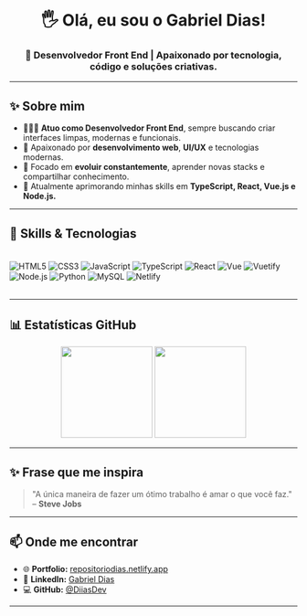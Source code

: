 <h1 align="center">🖐️ Olá, eu sou o Gabriel Dias!</h1>
<h3 align="center">🚀 Desenvolvedor Front End | Apaixonado por tecnologia, código e soluções criativas.</h3>

---

## ✨ Sobre mim

- 👨🏼‍💻 **Atuo como Desenvolvedor Front End**, sempre buscando criar interfaces limpas, modernas e funcionais.
- 🚀 Apaixonado por **desenvolvimento web**, **UI/UX** e tecnologias modernas.
- 🎯 Focado em **evoluir constantemente**, aprender novas stacks e compartilhar conhecimento.
- 🔧 Atualmente aprimorando minhas skills em **TypeScript, React, Vue.js e Node.js.**

---

## 🧠 Skills & Tecnologias

<div style="display: inline_block"><br/>
  <img align="center" alt="HTML5" src="https://img.shields.io/badge/HTML5-E34F26?style=for-the-badge&logo=html5&logoColor=white">
  <img align="center" alt="CSS3" src="https://img.shields.io/badge/CSS3-1572B6?style=for-the-badge&logo=css3&logoColor=white">
  <img align="center" alt="JavaScript" src="https://img.shields.io/badge/JavaScript-F7DF1E?style=for-the-badge&logo=javascript&logoColor=black">
  <img align="center" alt="TypeScript" src="https://img.shields.io/badge/TypeScript-3178C6?style=for-the-badge&logo=typescript&logoColor=white">
  <img align="center" alt="React" src="https://img.shields.io/badge/React-20232A?style=for-the-badge&logo=react&logoColor=61DAFB">
  <img align="center" alt="Vue" src="https://img.shields.io/badge/Vue-4FC08D?style=for-the-badge&logo=vue.js&logoColor=white">
  <img align="center" alt="Vuetify" src="https://img.shields.io/badge/Vuetify-1867C0?style=for-the-badge&logo=vuetify&logoColor=white">
  <img align="center" alt="Node.js" src="https://img.shields.io/badge/Node.js-43853D?style=for-the-badge&logo=node.js&logoColor=white">
  <img align="center" alt="Python" src="https://img.shields.io/badge/Python-14354C?style=for-the-badge&logo=python&logoColor=white">
  <img align="center" alt="MySQL" src="https://img.shields.io/badge/MySQL-00000F?style=for-the-badge&logo=mysql&logoColor=white">
  <img align="center" alt="Netlify" src="https://img.shields.io/badge/Netlify-00C7B7?style=for-the-badge&logo=netlify&logoColor=white">
</div><br/>

---

## 📊 Estatísticas GitHub

<div align="center">
  <img height="160em" src="https://github-readme-stats.vercel.app/api?username=DiiasDev&show_icons=true&theme=dark&hide_border=true"/>
  <img height="160em" src="https://github-readme-stats.vercel.app/api/top-langs/?username=DiiasDev&layout=compact&langs_count=8&theme=dark&hide_border=true"/>
</div>

---

## ✨ Frase que me inspira

> "A única maneira de fazer um ótimo trabalho é amar o que você faz."  
> – **Steve Jobs**

---

## 📫 Onde me encontrar

- 🌐 **Portfolio:** [repositoriodias.netlify.app](https://diiasdevportifolio.netlify.app/)
- 💼 **LinkedIn:** [Gabriel Dias](https://www.linkedin.com/in/gabriel-dias-8a8209255/)
- 💻 **GitHub:** [@DiiasDev](https://github.com/DiiasDev)

---
